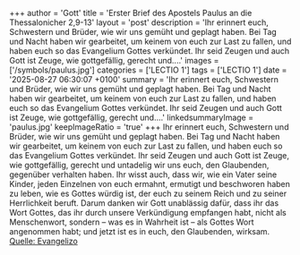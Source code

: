 +++
author = 'Gott'
title = 'Erster Brief des Apostels Paulus an die Thessalonicher 2,9-13'
layout = 'post'
description = 'Ihr erinnert euch, Schwestern und Brüder, wie wir uns gemüht und geplagt haben. Bei Tag und Nacht haben wir gearbeitet, um keinem von euch zur Last zu fallen, und haben euch so das Evangelium Gottes verkündet. Ihr seid Zeugen und auch Gott ist Zeuge, wie gottgefällig, gerecht und....'
images = ['/symbols/paulus.jpg']
categories = ['LECTIO 1']
tags = ['LECTIO 1']
date = '2025-08-27 06:30:07 +0100'
summary = 'Ihr erinnert euch, Schwestern und Brüder, wie wir uns gemüht und geplagt haben. Bei Tag und Nacht haben wir gearbeitet, um keinem von euch zur Last zu fallen, und haben euch so das Evangelium Gottes verkündet. Ihr seid Zeugen und auch Gott ist Zeuge, wie gottgefällig, gerecht und....'
linkedsummaryImage = 'paulus.jpg'
keepImageRatio = 'true'
+++
Ihr erinnert euch, Schwestern und Brüder, wie wir uns gemüht und geplagt haben. Bei Tag und Nacht haben wir gearbeitet, um keinem von euch zur Last zu fallen, und haben euch so das Evangelium Gottes verkündet.
Ihr seid Zeugen und auch Gott ist Zeuge, wie gottgefällig, gerecht und untadelig wir uns euch, den Glaubenden, gegenüber verhalten haben.<!--more-->
Ihr wisst auch, dass wir, wie ein Vater seine Kinder, jeden Einzelnen von euch
ermahnt, ermutigt und beschworen haben zu leben, wie es Gottes würdig ist, der euch zu seinem Reich und zu seiner Herrlichkeit beruft.
Darum danken wir Gott unablässig dafür, dass ihr das Wort Gottes, das ihr durch unsere Verkündigung empfangen habt, nicht als Menschenwort, sondern – was es in Wahrheit ist – als Gottes Wort angenommen habt; und jetzt ist es in euch, den Glaubenden, wirksam.<br> [Quelle: Evangelizo](https://evangeliumtagfuertag.org/DE/gospel)